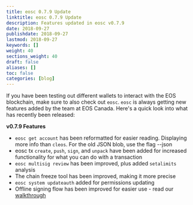 ```yaml
---
title: eosc 0.7.9 Update
linktitle: eosc 0.7.9 Update
description: Features updated in eosc v0.7.9
date: 2018-09-27
publishdate: 2018-09-27
lastmod: 2018-09-27
keywords: []
weight: 40
sections_weight: 40
draft: false
aliases: []
toc: false
categories: [blog]
---
```


If you have been testing out different wallets to interact with the EOS blockchain, make sure to also check out `eosc`. `eosc` is always getting new features added by the team at EOS Canada. Here's a quick look into what has recently been released:

**v0.7.9 Features**

* `eosc get account` has been reformatted for easier reading. Displaying more info than `cleos`. For the old JSON blob, use the flag --json
* eosc tx `create`, `push`, `sign`, and `unpack` have been added for increased functionality for what you can do with a transaction
* `eosc multisig review` has been improved, plus added `setalimits` analysis
* The chain freeze tool has been improved, making it more precise
* `eosc system updateauth` added for permissions updating
* Offline signing flow has been improved for easier use - read our [walkthrough](https://github.com/eoscanada/eosc/blob/master/OFFLINE_VOTING.md)
